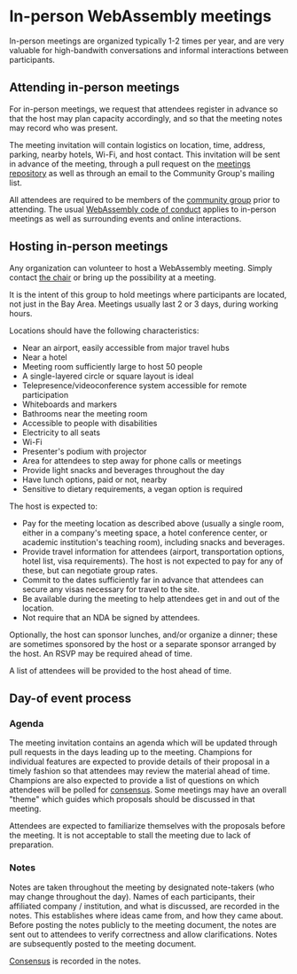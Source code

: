 # In-person WebAssembly meetings

In-person meetings are organized typically 1-2 times per year, and are very
valuable for high-bandwith conversations and informal interactions between
participants.

## Attending in-person meetings

For in-person meetings, we request that attendees register in advance so that 
the host may plan capacity accordingly, and so that the meeting notes may
record who was present. 

The meeting invitation will contain logistics on location, time, address,
parking, nearby hotels, Wi-Fi, and host contact. This invitation will be sent
in advance of the meeting, through a pull request on the
[meetings repository](https://github.com/WebAssembly/meetings) as well as
through an email to the Community Group's mailing list.

All attendees are required to be members of the
[community group](https://www.w3.org/community/webassembly/) prior to attending.
The usual
[WebAssembly code of conduct](https://github.com/WebAssembly/design/blob/master/CodeOfConduct.md)
applies to in-person meetings as well as surrounding events and online
interactions.

## Hosting in-person meetings

Any organization can volunteer to host a WebAssembly meeting. Simply contact
[the chair](https://www.w3.org/community/webassembly/) or bring up the
possibility at a meeting.

It is the intent of this group to hold meetings where participants are located,
not just in the Bay Area. Meetings usually last 2 or 3 days, during working hours.

Locations should have the following characteristics:

* Near an airport, easily accessible from major travel hubs
* Near a hotel
* Meeting room sufficiently large to host 50 people
* A single-layered circle or square layout is ideal
* Telepresence/videoconference system accessible for remote participation
* Whiteboards and markers
* Bathrooms near the meeting room
* Accessible to people with disabilities
* Electricity to all seats
* Wi-Fi
* Presenter's podium with projector
* Area for attendees to step away for phone calls or meetings
* Provide light snacks and beverages throughout the day
* Have lunch options, paid or not, nearby
* Sensitive to dietary requirements, a vegan option is required

The host is expected to:

* Pay for the meeting location as described above (usually a single room,
  either in a company's meeting space, a hotel conference center, or
  academic institution's teaching room), including snacks and beverages.
* Provide travel information for attendees (airport, transportation options,
  hotel list, visa requirements). The host is not expected to pay for any of
  these, but can negotiate group rates.
* Commit to the dates sufficiently far in advance that attendees can secure
  any visas necessary for travel to the site.
* Be available during the meeting to help attendees get in and out of the
  location.
* Not require that an NDA be signed by attendees.

Optionally, the host can sponsor lunches, and/or organize a dinner; these
are sometimes sponsored by the host or a separate sponsor arranged by
the host. An RSVP may be required ahead of time.

A list of attendees will be provided to the host ahead of time.

## Day-of event process

### Agenda

The meeting invitation contains an agenda which will be updated through pull
requests in the days leading up to the meeting. Champions for individual
features are expected to provide details of their proposal in a timely fashion
so that attendees may review the material ahead of time. Champions are also
expected to provide a list of questions on which attendees will be polled for
[consensus](consensus.md). Some meetings may have an overall "theme" which
guides which proposals should be discussed in that meeting.

Attendees are expected to familiarize themselves with the proposals before the
meeting. It is not acceptable to stall the meeting due to lack of preparation.

### Notes

Notes are taken throughout the meeting by designated note-takers (who may
change throughout the day). Names of each participants, their affiliated company
/ institution, and what is discussed, are recorded in the notes. This
establishes where ideas came from, and how they came about. Before posting the
notes publicly to the meeting document, the notes are sent out to attendees to
verify correctness and allow clarifications. Notes are subsequently posted to the
meeting document.

[Consensus](consensus.md) is recorded in the notes.